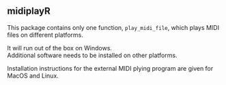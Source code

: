 ## midiplayR

This package contains only one function, `play_midi_file`,
which plays MIDI files on different platforms.

It will run out of the box on Windows.     
Additional software needs to be installed on other platforms.

Installation instructions for the external MIDI plying program
are given for MacOS and Linux.

